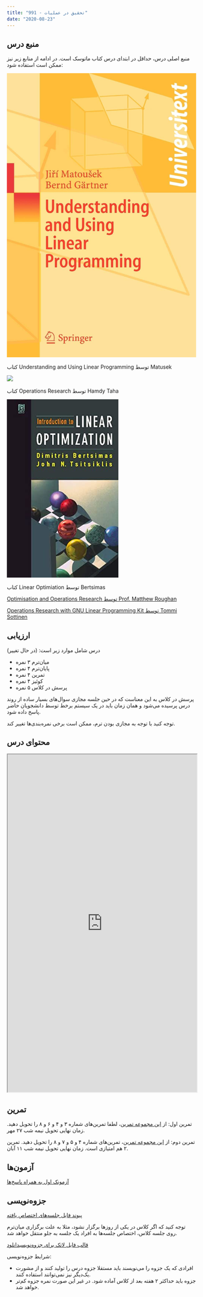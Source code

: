 ```yaml
---
title: "تحقیق در عملیات - 991"
date: "2020-08-23"
---
```


## منبع درس

منبع اصلی درس، حداقل در ابتدای درس کتاب ماتوسک است. در ادامه از منابع زیر نیز ممکن است استفاده شود:

![](assets/images/61jhmW+xUaL.jpg)

کتاب Understanding and Using Linear Programming توسط Matusek

![](assets/images/9781292165547_1.jpg)

کتاب Operations Research توسط Hamdy Taha

![](assets/images/image.jpeg)

کتاب Linear Optimiation توسط Bertsimas

[Optimisation and Operations Research توسط Prof. Matthew Roughan](http://www.maths.adelaide.edu.au/matthew.roughan/notes/OORII/000index.html)

[Operations Research with GNU Linear Programming Kit توسط Tommi Sottinen](http://lipas.uwasa.fi/~tsottine/lecture_notes/or.pdf)

## ارزیابی

درس شامل موارد زیر است: (در حال تغییر)

- میان‌ترم ۳ نمره
- پایان‌ترم ۴ نمره
- تمرین ۴ نمره
- کوئیز ۴ نمره
- پرسش در کلاس ۵ نمره

پرسش در کلاس به این معناست که در حین جلسه مجازی سوال‌های بسیار ساده از روند درس پرسیده می‌شود و همان زمان باید در یک سیستم برخط توسط دانشجویان حاضر پاسخ داده شود.

توجه کنید با توجه به مجازی بودن ترم، ممکن است برخی نمره‌بندی‌ها تغییر کند.

## محتوای درس

<iframe src="https://docs.google.com/spreadsheets/d/e/2PACX-1vSR4N-Y9eHK3qr3Pz49psNIeeCXfuWPTajemUX8TDkJIKhwsF0F-BYbYpSzoxYvi9qNL21lxHrRjzS8/pubhtml?widget=true&amp;headers=false" style="width: 100%; height: 900px;"></iframe>

## تمرین

تمرین اول: از [این مجموعه تمرین](http://old.foroughmand.ir/wp-content/uploads/courses/991/or-991/or-991-pset-1.pdf)، لطفا تمرین‌های شماره ۳ و ۴ و ۶ و ۸ را تحویل دهید. زمان نهایی تحویل نیمه شب ۲۷ مهر.

تمرین دوم: از [این مجموعه تمرین](http://old.foroughmand.ir/wp-content/uploads/courses/991/or-991/or-991-pset-2.pdf)، تمرین‌های شماره ۴ و ۵ و ۷ و ۸ را تحویل دهید. تمرین ۲ هم امتیازی است. زمان نهایی تحویل نیمه شب ۱۱ آبان.

## آزمون‌ها

[آزمونک اول به همراه پاسخ‌ها](http://old.foroughmand.ir/wp-content/uploads/courses/991/or-991/or-991-q1.pdf)

## جزوه‌نویسی

[پیوند فایل جلسه‌های اختصاص یافته](https://docs.google.com/spreadsheets/d/1TQ-mrRoQHr_noK47AuGmgCzGqZlLLHDjMiuMk8TWi2E/edit?usp=sharing)

توجه کنید که اگر کلاس در یکی از روزها برگزار نشود، مثلا به علت برگزاری میان‌ترم روی جلسه کلاس، اختصاص جلسه‌ها به افراد یک جلسه به جلو منتقل خواهد شد.

[قالب فایل لاتک برای جزوه‌نویسی](http://old.foroughmand.ir/wp-content/uploads/2020/09/or991-template.zip)[دانلود](http://old.foroughmand.ir/wp-content/uploads/2020/09/or991-template.zip)

شرایط جزوه‌نویسی:

- افرادی که یک جزوه را می‌نویسند باید مستقلا جزوه درس را تولید کنند و از مشورت یک‌دیگر نیز نمی‌توانند استفاده کنند.
- جزوه باید حداکثر ۲ هفته بعد از کلاس آماده شود. در غیر این صورت نمره جزوه کم‌تر خواهد شد.
